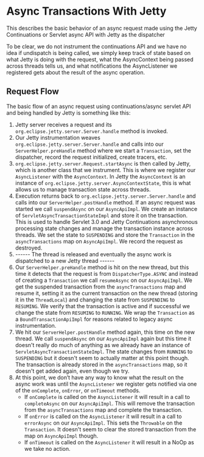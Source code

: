 # Async Transactions With Jetty

This describes the basic behavior of an async request made using the Jetty Continuations or
Servlet async API with Jetty as the dispatcher


To be clear, we do not instrument the continuations API and we have no idea if undispatch is being called, we simply keep track of state based on what Jetty is doing with the request, what the AsyncContext being passed across threads tells us, and what notifications the AsyncListener we registered gets about the result of the async operation.

## Request Flow

The basic flow of an async request using continuations/async servlet API and being handled by Jetty is something like this:

1. Jetty server receives a request and its `org.eclipse.jetty.server.Server.handle` method is invoked. 
2. Our Jetty instrumentation weaves `org.eclipse.jetty.server.Server.handle` and calls into our `ServerHelper.preHandle` method where we start a `Transaction`, set the dispatcher, record the request initialized, create tracers, etc. 
3. `org.eclipse.jetty.server.Request.startAsync` is then called by Jetty, which is another class that we instrument. This is where we register our `AsyncListener` with the `AsyncContext`. In Jetty the `AsyncContext` is an instance of `org.eclipse.jetty.server.AsyncContextState`, this is what allows us to manage transaction state across threads.
4. Execution returns back to `org.eclipse.jetty.server.Server.handle` and calls into our `ServerHelper.postHandle` method. If an async request was started we call `suspendAsync` on our `AsyncApiImpl`. We create an instance of `ServletAsyncTransactionStateImpl` and store it on the transaction. This is used to handle Servlet 3.0 and Jetty Continuations asynchronous processing state changes and manage the transaction instance across threads. We set the state to `SUSPENDING` and store the `Transaction` in the `asyncTransactions` map on `AsyncApiImpl`. We record the request as destroyed. 
5. ------ The thread is released and eventually the async work is dispatched to a new Jetty thread ------ 
6. Our `ServerHelper.preHandle` method is hit on the new thread, but this time it detects that the request is from `DispatcherType.ASYNC` and instead of creating a `Transaction` we call `resumeAsync` on our `AsyncApiImpl`. We get the suspended transaction from the `asyncTransactions` map and resume it, setting it as the current transaction on the new thread (storing it in the `ThreadLocal`) and changing the state from `SUSPENDING` to `RESUMING`. We verify that the transaction is active and if successful we change the state from `RESUMING` to `RUNNING`. We wrap the `Transaction` as a `BoundTransactionApiImpl` for reasons related to legacy async instrumentation. 
7. We hit our `ServerHelper.postHandle` method again, this time on the new thread. We call `suspendAsync` on our `AsyncApiImpl` again but this time it doesn't really do much of anything as we already have an instance of `ServletAsyncTransactionStateImpl`. The state changes from `RUNNING` to `SUSPENDING` but it doesn't seem to actually matter at this point though. The transaction is already stored in the `asyncTransactions` map, so it doesn't get added again, even though we try. 
8. At this point, we don’t have any way to know what the result on the async work was until the `AsyncListener` we register gets notified via one of the `onComplete`, `onError`, or `onTimeout` methods. 
   * If `onComplete` is called on the `AsyncListener` it will result in a call to `completeAsync` on our `AsyncApiImpl`. This will remove the transaction from the `asyncTransactions` map and complete the transaction. 
   * If `onError` is called on the `AsyncListener` it will result in a call to `errorAsync` on our `AsyncApiImpl`. This sets the `Throwable` on the `Transaction`. It doesn't seem to clear the stored transaction from the map on `AsyncApiImpl` though. 
   * If `onTimeout` is called on the `AsyncListener` it will result in a NoOp as we take no action.